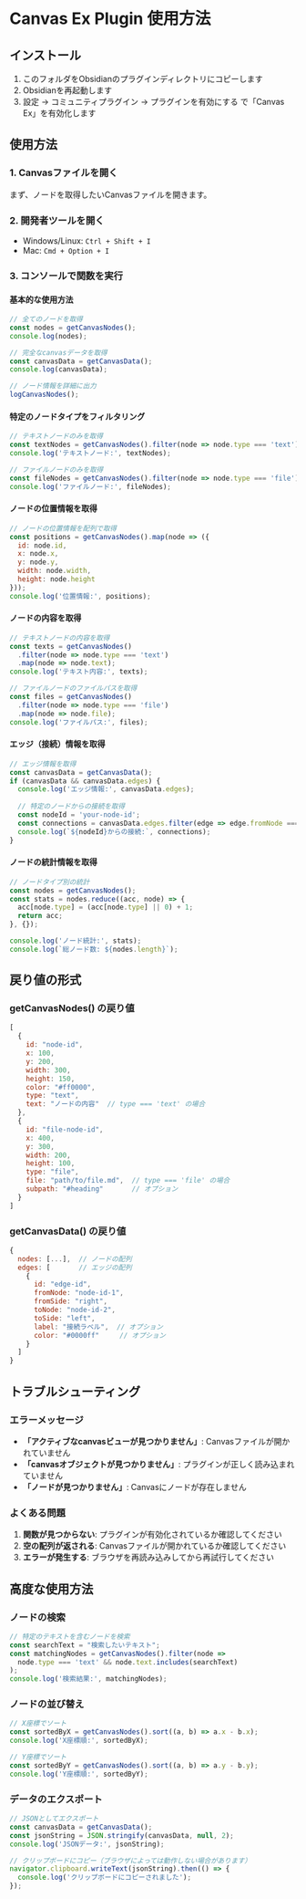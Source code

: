 # Canvas Ex Plugin 使用方法

## インストール

1. このフォルダをObsidianのプラグインディレクトリにコピーします
2. Obsidianを再起動します
3. 設定 → コミュニティプラグイン → プラグインを有効にする で「Canvas Ex」を有効化します

## 使用方法

### 1. Canvasファイルを開く
まず、ノードを取得したいCanvasファイルを開きます。

### 2. 開発者ツールを開く
- Windows/Linux: `Ctrl + Shift + I`
- Mac: `Cmd + Option + I`

### 3. コンソールで関数を実行

#### 基本的な使用方法
```javascript
// 全てのノードを取得
const nodes = getCanvasNodes();
console.log(nodes);

// 完全なcanvasデータを取得
const canvasData = getCanvasData();
console.log(canvasData);

// ノード情報を詳細に出力
logCanvasNodes();
```

#### 特定のノードタイプをフィルタリング
```javascript
// テキストノードのみを取得
const textNodes = getCanvasNodes().filter(node => node.type === 'text');
console.log('テキストノード:', textNodes);

// ファイルノードのみを取得
const fileNodes = getCanvasNodes().filter(node => node.type === 'file');
console.log('ファイルノード:', fileNodes);
```

#### ノードの位置情報を取得
```javascript
// ノードの位置情報を配列で取得
const positions = getCanvasNodes().map(node => ({
  id: node.id,
  x: node.x,
  y: node.y,
  width: node.width,
  height: node.height
}));
console.log('位置情報:', positions);
```

#### ノードの内容を取得
```javascript
// テキストノードの内容を取得
const texts = getCanvasNodes()
  .filter(node => node.type === 'text')
  .map(node => node.text);
console.log('テキスト内容:', texts);

// ファイルノードのファイルパスを取得
const files = getCanvasNodes()
  .filter(node => node.type === 'file')
  .map(node => node.file);
console.log('ファイルパス:', files);
```

#### エッジ（接続）情報を取得
```javascript
// エッジ情報を取得
const canvasData = getCanvasData();
if (canvasData && canvasData.edges) {
  console.log('エッジ情報:', canvasData.edges);
  
  // 特定のノードからの接続を取得
  const nodeId = 'your-node-id';
  const connections = canvasData.edges.filter(edge => edge.fromNode === nodeId);
  console.log(`${nodeId}からの接続:`, connections);
}
```

#### ノードの統計情報を取得
```javascript
// ノードタイプ別の統計
const nodes = getCanvasNodes();
const stats = nodes.reduce((acc, node) => {
  acc[node.type] = (acc[node.type] || 0) + 1;
  return acc;
}, {});

console.log('ノード統計:', stats);
console.log(`総ノード数: ${nodes.length}`);
```

## 戻り値の形式

### getCanvasNodes() の戻り値
```javascript
[
  {
    id: "node-id",
    x: 100,
    y: 200,
    width: 300,
    height: 150,
    color: "#ff0000",
    type: "text",
    text: "ノードの内容"  // type === 'text' の場合
  },
  {
    id: "file-node-id",
    x: 400,
    y: 300,
    width: 200,
    height: 100,
    type: "file",
    file: "path/to/file.md",  // type === 'file' の場合
    subpath: "#heading"       // オプション
  }
]
```

### getCanvasData() の戻り値
```javascript
{
  nodes: [...],  // ノードの配列
  edges: [       // エッジの配列
    {
      id: "edge-id",
      fromNode: "node-id-1",
      fromSide: "right",
      toNode: "node-id-2",
      toSide: "left",
      label: "接続ラベル",  // オプション
      color: "#0000ff"     // オプション
    }
  ]
}
```

## トラブルシューティング

### エラーメッセージ
- **「アクティブなcanvasビューが見つかりません」**: Canvasファイルが開かれていません
- **「canvasオブジェクトが見つかりません」**: プラグインが正しく読み込まれていません
- **「ノードが見つかりません」**: Canvasにノードが存在しません

### よくある問題
1. **関数が見つからない**: プラグインが有効化されているか確認してください
2. **空の配列が返される**: Canvasファイルが開かれているか確認してください
3. **エラーが発生する**: ブラウザを再読み込みしてから再試行してください

## 高度な使用方法

### ノードの検索
```javascript
// 特定のテキストを含むノードを検索
const searchText = "検索したいテキスト";
const matchingNodes = getCanvasNodes().filter(node => 
  node.type === 'text' && node.text.includes(searchText)
);
console.log('検索結果:', matchingNodes);
```

### ノードの並び替え
```javascript
// X座標でソート
const sortedByX = getCanvasNodes().sort((a, b) => a.x - b.x);
console.log('X座標順:', sortedByX);

// Y座標でソート
const sortedByY = getCanvasNodes().sort((a, b) => a.y - b.y);
console.log('Y座標順:', sortedByY);
```

### データのエクスポート
```javascript
// JSONとしてエクスポート
const canvasData = getCanvasData();
const jsonString = JSON.stringify(canvasData, null, 2);
console.log('JSONデータ:', jsonString);

// クリップボードにコピー（ブラウザによっては動作しない場合があります）
navigator.clipboard.writeText(jsonString).then(() => {
  console.log('クリップボードにコピーされました');
});
``` 
